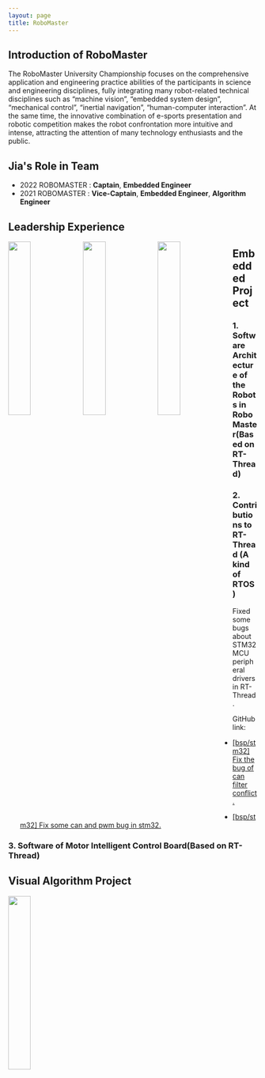 ```yaml
---
layout: page
title: RoboMaster
---
```


## Introduction of RoboMaster
The RoboMaster University Championship focuses on the comprehensive application and engineering practice abilities of the participants in science and engineering disciplines, fully integrating many robot-related technical disciplines such as “machine vision”, “embedded system design”, “mechanical control”, “inertial navigation”, “human-computer interaction”. At the same time, the innovative combination of e-sports presentation and robotic competition makes the robot confrontation more intuitive and intense, attracting the attention of many technology enthusiasts and the public.

## Jia's Role in Team
- 2022 ROBOMASTER : <b>Captain</b>, <b>Embedded Engineer</b>
- 2021 ROBOMASTER : <b>Vice-Captain</b>, <b>Embedded Engineer</b>, <b>Algorithm Engineer</b>

## Leadership Experience

<style>
.img-wrap{
border: 1px 
}
img{
float: left;
width: 30%;
}
</style>
 
<div class='img-wrap'>
<img src="https://zuozuojia.github.io/zuojia/images/步兵.png" width="200">
<img src="https://zuozuojia.github.io/zuojia/images/英雄.png" width="200">
<img src="https://zuozuojia.github.io/zuojia/images/哨兵.png" width="200">
</div>

## Embedded Project

### 1. Software Architecture of the Robots in RoboMaster(Based on RT-Thread)


### 2. Contributions to RT-Thread (A kind of RTOS)

Fixed some bugs about STM32 MCU peripheral drivers in RT-Thread.

GitHub link:

- [[bsp/stm32] Fix the bug of can filter conflict.](https://github.com/RT-Thread/rt-thread/pull/5488)

- [[bsp/stm32] Fix some can and pwm bug in stm32.](https://github.com/RT-Thread/rt-thread/pull/5477)

### 3. Software of Motor Intelligent Control Board(Based on RT-Thread)


## Visual Algorithm Project

<img src="https://zuozuojia.github.io/zuojia/images/自适应曝光.png" width="600">
